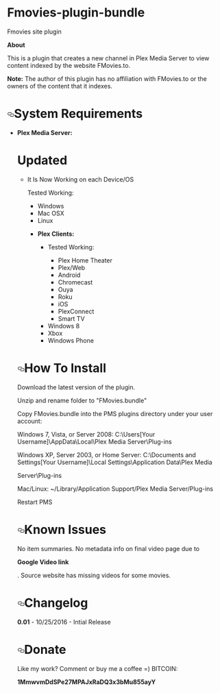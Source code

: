 # Fmovies-plugin-bundle


Fmovies site plugin


<b>About</b>

<p>This is a plugin that creates a new channel in Plex Media Server to view content indexed by the website FMovies.to.</p>

<p><strong>Note:</strong> The author of this plugin has no affiliation with FMovies.to or the owners of the content that it indexes.</p>

<h1><a id="user-content-system-requirements" class="anchor" href="#system-requirements" aria-hidden="true"><svg aria-hidden="true" class="octicon octicon-link" height="16" version="1.1" viewBox="0 0 16 16" width="16"><path d="M4 9h1v1H4c-1.5 0-3-1.69-3-3.5S2.55 3 4 3h4c1.45 0 3 1.69 3 3.5 0 1.41-.91 2.72-2 3.25V8.59c.58-.45 1-1.27 1-2.09C10 5.22 8.98 4 8 4H4c-.98 0-2 1.22-2 2.5S3 9 4 9zm9-3h-1v1h1c1 0 2 1.22 2 2.5S13.98 12 13 12H9c-.98 0-2-1.22-2-2.5 0-.83.42-1.64 1-2.09V6.25c-1.09.53-2 1.84-2 3.25C6 11.31 7.55 13 9 13h4c1.45 0 3-1.69 3-3.5S14.5 6 13 6z"></path></svg></a>System Requirements</h1>

<ul>
<li><p><strong>Plex Media Server:</strong></p>

<h1>Updated</h1>

<ul>
<p><li>It Is Now Working on each Device/OS</li></p>



Tested Working:

<ul>
<li>Windows</li>


<li>Mac OSX</li>


<li>Linux</li>


<li><p><strong>Plex Clients:</strong></p>

<ul>
<li><p>Tested Working:</p>

<ul>
<li>Plex Home Theater</li>
<li>Plex/Web</li>
<li>Android</li>
<li>Chromecast</li>
<li>Ouya</li>
<li>Roku</li>
<li>iOS</li>
<li>PlexConnect</li>
<li>Smart TV</li>
</ul></li>
<li>Windows 8</li>
<li>Xbox</li>
<li>Windows Phone</li>
</ul></li>
</ul>
</ul>

<h1><a id="user-content-how-to-install" class="anchor" href="#how-to-install" aria-hidden="true"><svg aria-hidden="true" class="octicon octicon-link" height="16" version="1.1" viewBox="0 0 16 16" width="16"><path d="M4 9h1v1H4c-1.5 0-3-1.69-3-3.5S2.55 3 4 3h4c1.45 0 3 1.69 3 3.5 0 1.41-.91 2.72-2 3.25V8.59c.58-.45 1-1.27 1-2.09C10 5.22 8.98 4 8 4H4c-.98 0-2 1.22-2 2.5S3 9 4 9zm9-3h-1v1h1c1 0 2 1.22 2 2.5S13.98 12 13 12H9c-.98 0-2-1.22-2-2.5 0-.83.42-1.64 1-2.09V6.25c-1.09.53-2 1.84-2 3.25C6 11.31 7.55 13 9 13h4c1.45 0 3-1.69 3-3.5S14.5 6 13 6z"></path></svg></a>How To Install</h1>

Download the latest version of the plugin.

Unzip and rename folder to "FMovies.bundle"

Copy FMovies.bundle into the PMS plugins directory under your user account:

Windows 7, Vista, or Server 2008: C:\Users[Your Username]\AppData\Local\Plex Media Server\Plug-ins



Windows XP, Server 2003, or Home Server: C:\Documents and Settings[Your Username]\Local Settings\Application Data\Plex Media



Server\Plug-ins




Mac/Linux: ~/Library/Application Support/Plex Media Server/Plug-ins




Restart PMS




<h1><a id="user-content-known-issues" class="anchor" href="#known-issues" aria-hidden="true"><svg aria-hidden="true" class="octicon octicon-link" height="16" version="1.1" viewBox="0 0 16 16" width="16"><path d="M4 9h1v1H4c-1.5 0-3-1.69-3-3.5S2.55 3 4 3h4c1.45 0 3 1.69 3 3.5 0 1.41-.91 2.72-2 3.25V8.59c.58-.45 1-1.27 1-2.09C10 5.22 8.98 4 8 4H4c-.98 0-2 1.22-2 2.5S3 9 4 9zm9-3h-1v1h1c1 0 2 1.22 2 2.5S13.98 12 13 12H9c-.98 0-2-1.22-2-2.5 0-.83.42-1.64 1-2.09V6.25c-1.09.53-2 1.84-2 3.25C6 11.31 7.55 13 9 13h4c1.45 0 3-1.69 3-3.5S14.5 6 13 6z"></path></svg></a>Known Issues</h1>




No item summaries.
No metadata info on final video page due to <p><strong>Google Video link</strong></p>.
Source website has missing videos for some movies.


<h1><a id="user-content-changelog" class="anchor" href="#changelog" aria-hidden="true"><svg aria-hidden="true" class="octicon octicon-link" height="16" version="1.1" viewBox="0 0 16 16" width="16"><path d="M4 9h1v1H4c-1.5 0-3-1.69-3-3.5S2.55 3 4 3h4c1.45 0 3 1.69 3 3.5 0 1.41-.91 2.72-2 3.25V8.59c.58-.45 1-1.27 1-2.09C10 5.22 8.98 4 8 4H4c-.98 0-2 1.22-2 2.5S3 9 4 9zm9-3h-1v1h1c1 0 2 1.22 2 2.5S13.98 12 13 12H9c-.98 0-2-1.22-2-2.5 0-.83.42-1.64 1-2.09V6.25c-1.09.53-2 1.84-2 3.25C6 11.31 7.55 13 9 13h4c1.45 0 3-1.69 3-3.5S14.5 6 13 6z"></path></svg></a>Changelog</h1>

<p><strong>0.01</strong> - 10/25/2016 - Intial Release</p>

<h1><a id="user-content-donate" class="anchor" href="#donate" aria-hidden="true"><svg aria-hidden="true" class="octicon octicon-link" height="16" version="1.1" viewBox="0 0 16 16" width="16"><path d="M4 9h1v1H4c-1.5 0-3-1.69-3-3.5S2.55 3 4 3h4c1.45 0 3 1.69 3 3.5 0 1.41-.91 2.72-2 3.25V8.59c.58-.45 1-1.27 1-2.09C10 5.22 8.98 4 8 4H4c-.98 0-2 1.22-2 2.5S3 9 4 9zm9-3h-1v1h1c1 0 2 1.22 2 2.5S13.98 12 13 12H9c-.98 0-2-1.22-2-2.5 0-.83.42-1.64 1-2.09V6.25c-1.09.53-2 1.84-2 3.25C6 11.31 7.55 13 9 13h4c1.45 0 3-1.69 3-3.5S14.5 6 13 6z"></path></svg></a>Donate</h1>

Like my work? Comment or buy me a coffee =) BITCOIN: <p><strong>1MmwvmDdSPe27MPAJxRaDQ3x3bMu855ayY</strong></p>

